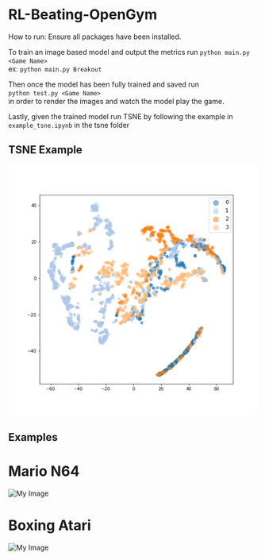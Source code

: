 # RL-Beating-OpenGym

How to run:
Ensure all packages have been installed.


To train an image based model and output the metrics run `python main.py <Game Name>`  
  ex: `python main.py Breakout`  
  
Then once the model has been fully trained and saved run   
  `python test.py <Game Name>`  
in order to render the images and watch the model play the game.   
  
Lastly, given the trained model run TSNE by following the example in `example_tsne.ipynb` in the tsne folder   

## TSNE Example

![My Image](tsne/breakout-tsne.png)

## Examples

# Mario N64
![My Image](examples/mario-run.gif)

# Boxing Atari
![My Image](examples/boxing-game.gif)
